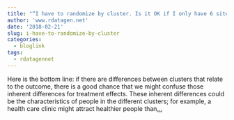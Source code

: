 ```yaml
---
title: "“I have to randomize by cluster. Is it OK if I only have 6 sites?'"
author: 'www.rdatagen.net'
date: '2018-02-21'
slug: i-have-to-randomize-by-cluster
categories:
  - bloglink
tags:
  - rdatagennet
---
```


Here is the bottom line: if there are differences between clusters that relate to the outcome, there is a good chance that we might confuse those inherent differences for treatment effects. These inherent differences could be the characteristics of people in the different clusters; for example, a health care clinic might attract healthier people than[... <i class="fas fa-external-link-alt"></i>](https://www.rdatagen.net/post/i-have-to-randomize-by-site-is-it-ok-if-i-only-have-6/)

